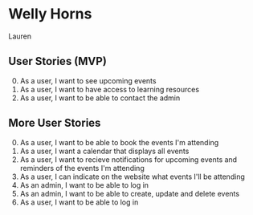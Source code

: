 # Welly Horns

Lauren

## User Stories (MVP)

0. As a user, I want to see upcoming events
1. As a user, I want to have access to learning resources
2. As a user, I want to be able to contact the admin
   
## More User Stories

0. As a user, I want to be able to book the events I'm attending
1. As a user, I want a calendar that displays all events
2. As a user, I want to recieve notifications for upcoming events and reminders of the events I'm attending
3. As a user, I can indicate on the website what events I'll be attending
4. As an admin, I want to be able to log in
5. As an admin, I want to be able to create, update and delete events
6. As a user, I want to be able to log in
